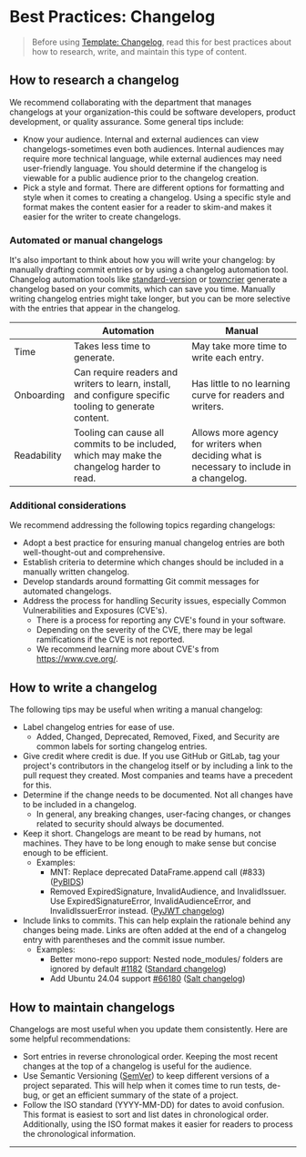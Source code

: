 # Best Practices: Changelog

>Before using [Template: Changelog](./template_changelog.md), read this for best practices about how to research, write, and maintain this type of content.

## How to research a changelog

We recommend collaborating with the department that manages changelogs at your organization-this could be software developers, product development, or quality assurance. Some general tips include:

* Know your audience. Internal and external audiences can view changelogs-sometimes even both audiences. Internal audiences may require more technical language, while external audiences may need user-friendly language. You should determine if the changelog is viewable for a public audience prior to the changelog creation.
* Pick a style and format. There are different options for formatting and style when it comes to creating a changelog. Using a specific style and format makes the content easier for a reader to skim-and makes it easier for the writer to create changelogs.

### Automated or manual changelogs

It's also important to think about how you will write your changelog: by manually drafting commit entries or by using a changelog automation tool. Changelog automation tools like [standard-version](https://github.com/conventional-changelog/standard-version) or [towncrier](https://pypi.org/project/towncrier/) generate a changelog based on your commits, which can save you time. Manually writing changelog entries might take longer, but you can be more selective with the entries that appear in the changelog.

|          | Automation | Manual |
| -------- | ---------- | ------------- |
| Time | Takes less time to generate. | May take more time to write each entry.|
| Onboarding | Can require readers and writers to learn, install, and configure specific tooling to generate content. | Has little to no learning curve for readers and writers.  |
| Readability | Tooling can cause all commits to be included, which may make the changelog harder to read. | Allows more agency for writers when deciding what is necessary to include in a changelog. |

### Additional considerations

We recommend addressing the following topics regarding changelogs:

* Adopt a best practice for ensuring manual changelog entries are both well-thought-out and comprehensive.
* Establish criteria to determine which changes should be included in a manually written changelog.
* Develop standards around formatting Git commit messages for automated changelogs.
* Address the process for handling Security issues, especially Common Vulnerabilities and Exposures (CVE's).
  * There is a process for reporting any CVE's found in your software.
  * Depending on the severity of the CVE, there may be legal ramifications if the CVE is not reported.
  * We recommend learning more about CVE's from https://www.cve.org/.

## How to write a changelog

The following tips may be useful when writing a manual changelog:

* Label changelog entries for ease of use.
  * Added, Changed, Deprecated, Removed, Fixed, and Security are common labels for sorting changelog entries.
* Give credit where credit is due. If you use GitHub or GitLab, tag your project's contributors in the changelog itself or by including a link to the pull request they created. Most companies and teams have a precedent for this.
* Determine if the change needs to be documented. Not all changes have to be included in a changelog.
  * In general, any breaking changes, user-facing changes, or changes related to security should always be documented.
* Keep it short. Changelogs are meant to be read by humans, not machines. They have to be long enough to make sense but concise enough to be efficient.
  * Examples:
    * MNT: Replace deprecated DataFrame.append call (#833) ([PyBIDS](https://github.com/bids-standard/pybids/blob/master/CHANGELOG.rst))
    * Removed ExpiredSignature, InvalidAudience, and InvalidIssuer. Use ExpiredSignatureError, InvalidAudienceError, and InvalidIssuerError instead.
([PyJWT changelog](https://pyjwt.readthedocs.io/en/2.1.0/changelog.html))
* Include links to commits. This can help explain the rationale behind any changes being made. Links are often added at the end of a changelog entry with parentheses and the commit issue number.
  * Examples:
    * Better mono-repo support: Nested node_modules/ folders are ignored by default [#1182](https://github.com/standard/standard/issues/1182) ([Standard changelog](https://github.com/standard/standard/blob/master/CHANGELOG.md))
    * Add Ubuntu 24.04 support [#66180](https://github.com/saltstack/salt/issues/66180) ([Salt changelog](https://github.com/saltstack/salt/blob/master/CHANGELOG.md))

## How to maintain changelogs

Changelogs are most useful when you update them consistently. Here are some helpful recommendations:

* Sort entries in reverse chronological order. Keeping the most recent changes at the top of a changelog is useful for the audience.
* Use Semantic Versioning ([SemVer](https://semver.org/)) to keep different versions of a project separated. This will help when it comes time to run tests, de-bug, or get an efficient summary of the state of a project.
* Follow the ISO standard (YYYY-MM-DD) for dates to avoid confusion. This format is easiest to sort and list dates in chronological order. Additionally, using the ISO format makes it easier for readers to process the chronological information.

---
